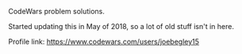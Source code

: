 CodeWars problem solutions.

Started updating this in May of 2018, so a lot of old stuff isn't in here.

Profile link: https://www.codewars.com/users/joebegley15